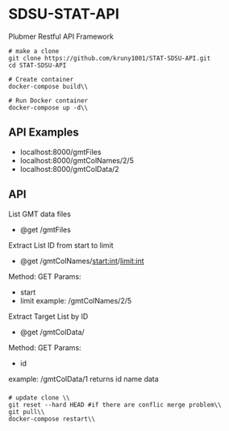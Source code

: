 # SDSU-STAT-API
Plubmer Restful API Framework

```
# make a clone
git clone https://github.com/kruny1001/STAT-SDSU-API.git
cd STAT-SDSU-API
```

```
# Create container
docker-compose build\\

# Run Docker container
docker-compose up -d\\
```

## API Examples

* localhost:8000/gmtFiles
* localhost:8000/gmtColNames/2/5
* localhost:8000/gmtColData/2

## API

List GMT data files
* @get /gmtFiles


Extract List ID from start to limit
* @get /gmtColNames/<start:int>/<limit:int>

Method: GET
Params:
  * start
  * limit
example: /gmtColNames/2/5


Extract Target List by ID
* @get /gmtColData/<id>

Method: GET
Params:
  * id

example: /gmtColData/1
returns
  id
  name
  data


###

```
# update clone \\
git reset --hard HEAD #if there are conflic merge problem\\
git pull\\
docker-compose restart\\
```
